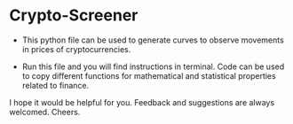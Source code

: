 # Crypto-Screener

- This python file can be used to generate curves to observe movements in prices of cryptocurrencies.

- Run this file and you will find instructions in terminal. Code can be used to copy different functions for mathematical and statistical properties related to finance.

I hope it would be helpful for you. Feedback and suggestions are always welcomed. Cheers.
